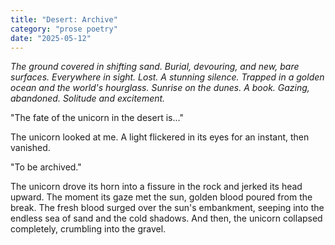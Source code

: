 ```yaml
---
title: "Desert: Archive"
category: "prose poetry"
date: "2025-05-12"
---
```


*The ground covered in shifting sand. Burial, devouring, and new, bare surfaces. Everywhere in sight. Lost. A stunning silence. Trapped in a golden ocean and the world's hourglass. Sunrise on the dunes. A book. Gazing, abandoned. Solitude and excitement.*


"The fate of the unicorn in the desert is..."

The unicorn looked at me. A light flickered in its eyes for an instant, then vanished.

"To be archived."

The unicorn drove its horn into a fissure in the rock and jerked its head upward. The moment its gaze met the sun, golden blood poured from the break. The fresh blood surged over the sun's embankment, seeping into the endless sea of sand and the cold shadows. And then, the unicorn collapsed completely, crumbling into the gravel.
